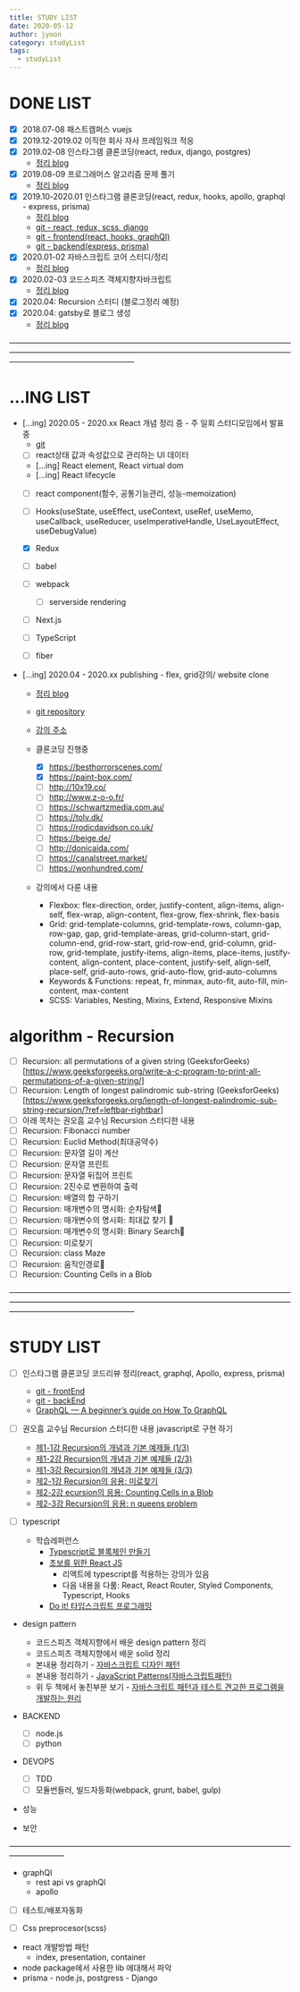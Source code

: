 ```yaml
---
title: STUDY LIST
date: 2020-05-12
author: jyoon
category: studyList
tags:
  - studyList
---
```


# DONE LIST
- [x] 2018.07-08 패스트캠퍼스 vuejs
- [x] 2019.12-2019.02 이직한 회사 자사 프레임워크 적응
- [x] 2019.02-08 인스타그램 클론코딩(react, redux, django, postgres)
  - [정리 blog](https://happyjy.netlify.app/category/#ToyProj)
- [x] 2019.08-09 프로그래머스 알고리즘 문제 풀기
  - [정리 blog](https://happyjy.netlify.app/category/#Algorithm)
- [x] 2019.10-2020.01 인스타그램 클론코딩(react, redux, hooks, apollo, graphql - express, prisma)
  - [정리 blog](https://happyjy.netlify.app/category#ToyProj)
  - [git - react, redux, scss, django](https://github.com/happyjy/yoonGram)
  - [git - frontend(react, hooks, graphQl)](https://github.com/happyjy/prismagram-frontend)
  - [git - backend(express, prisma)](https://github.com/happyjy/prismagram)
- [x] 2020.01-02 자바스크립트 코어 스터디/정리
  - [정리 blog](https://happyjy.netlify.app/category/#Javascript%20Core)
- [x] 2020.02-03 코드스피츠 객체지향자바크립트
  - [정리 blog](https://5ebaa7a69c2fac0007f629c1--happyjy.netlify.app/category/#%EA%B0%9D%EC%B2%B4%EC%A7%80%ED%96%A5%20%EC%9E%90%EB%B0%94%EC%8A%A4%ED%81%AC%EB%A6%BD%ED%8A%B8)
- [x] 2020.04: Recursion 스터디 (블로그정리 예정)
- [x] 2020.04: gatsby로 블로그 생성
  - [정리 blog](https://5ebaa7a69c2fac0007f629c1--happyjy.netlify.app/category/#React)

————————————————————————————————————————————————————————————————————————————————————————
# ...ING LIST
- [...ing] 2020.05 - 2020.xx React 개념 정리 중 - 주 일회 스터디모임에서 발표 중
  - [git](https://happyjy.netlify.app/category/#React)
  - [ ] react상태 값과 속성값으로 관리하는 UI 데이터 
  - [...ing] React element, React virtual dom
  - [...ing] React lifecycle
  - [ ] react component(함수, 공통기능관리, 성능-memoization)
  - [ ] Hooks(useState, useEffect, useContext, useRef, useMemo, useCallback, useReducer, useImperativeHandle, UseLayoutEffect, useDebugValue)
  - [x] Redux
  - [ ] babel
  - [ ] webpack
	- [ ] serverside rendering
  - [ ] Next.js
  - [ ] TypeScript
  - [ ] fiber


- [...ing] 2020.04 - 2020.xx publishing - flex, grid강의/ website clone
  - [정리 blog](https://happyjy.netlify.app/category/#CloneWebSite)
  - [git repository](https://github.com/happyjy/learning-scss-masterclass) 
  - [강의 주소](https://academy.nomadcoders.co/p/cssnext-css-layout-masterclass)
  
  - 클론코딩 진행중 
    - [x] https://besthorrorscenes.com/
    - [x] https://paint-box.com/
    - [ ] http://10x19.co/
    - [ ] http://www.z-o-o.fr/
    - [ ] https://schwartzmedia.com.au/
    - [ ] https://tolv.dk/
    - [ ] https://rodicdavidson.co.uk/
    - [ ] https://beige.de/
    - [ ] http://donicaida.com/
    - [ ] https://canalstreet.market/
    - [ ] https://wonhundred.com/
  - 강의에서 다룬 내용
    - Flexbox: flex-direction, order, justify-content, align-items, align-self, flex-wrap, align-content, flex-grow, flex-shrink, flex-basis
    - Grid: grid-template-columns, grid-template-rows, column-gap, row-gap, gap, grid-template-areas, grid-column-start, grid-column-end, grid-row-start, grid-row-end, grid-column, grid-row, grid-template, justify-items, align-items, place-items, justify-content, align-content, place-content, justify-self, align-self, place-self, grid-auto-rows, grid-auto-flow, grid-auto-columns
    - Keywords & Functions: repeat, fr, minmax, auto-fit, auto-fill, min-content, max-content
    - SCSS: Variables, Nesting, Mixins, Extend, Responsive Mixins

# algorithm - Recursion
  - [ ] Recursion: all permutations of a given string (GeeksforGeeks)[https://www.geeksforgeeks.org/write-a-c-program-to-print-all-permutations-of-a-given-string/]
  - [ ] Recursion: Length of longest palindromic sub-string (GeeksforGeeks)[https://www.geeksforgeeks.org/length-of-longest-palindromic-sub-string-recursion/?ref=leftbar-rightbar]
  - [ ] 아래 목차는 권오흠 교수님 Recursion 스터디한 내용
  - [ ] Recursion: Fibonacci number 
  - [ ] Recursion: Euclid Method(최대공약수)
  - [ ] Recursion: 문자열 길이 계산
  - [ ] Recursion: 문자열 프린트 
  - [ ] Recursion: 문자열 뒤집어 프린트 
  - [ ] Recursion: 2진수로 변환하여 출력
  - [ ] Recursion: 배열의 합 구하기 
  - [ ] Recursion: 매개변수의 명시화: 순차탐색
  - [ ] Recursion: 매개변수의 명시화: 최대값 찾기 
  - [ ] Recursion: 매개변수의 명시화: Binary Search
  - [ ] Recursion: 미로찾기 
  - [ ] Recursion: class Maze
  - [ ] Recursion: 움직인경로
  - [ ] Recursion: Counting Cells in a Blob

————————————————————————————————————————————————————————————————————————————————————————

# STUDY LIST
- [ ] 인스타그램 클론코딩 코드리뷰 정리(react, graphql, Apollo, express, prisma)
  - [git - frontEnd](https://github.com/happyjy/prismagram-frontend)
  - [git - backEnd](https://github.com/happyjy/prismagram)
  - [GraphQL — A beginner’s guide on How To GraphQL](https://medium.com/@hurali/graphql-a-beginners-guide-on-how-to-graphql-6d4dc53a2c16) 

- [ ] 권오흠 교수님 Recursion 스터디한 내용 javascript로 구현 하기
  - [제1-1강 Recursion의 개념과 기본 예제들 (1/3)](https://www.youtube.com/watch?v=ln7AfppN7mY&list=PL52K_8WQO5oUuH06MLOrah4h05TZ4n38l)
  - [제1-2강 Recursion의 개념과 기본 예제들 (2/3)](https://www.youtube.com/watch?v=tuzf1yLPgRI&list=PL52K_8WQO5oUuH06MLOrah4h05TZ4n38l&index=2)
  - [제1-3강 Recursion의 개념과 기본 예제들 (3/3)](https://www.youtube.com/watch?v=Vwfo_hrxuzg&list=PL52K_8WQO5oUuH06MLOrah4h05TZ4n38l&index=3)
  - [제2-1강 Recursion의 응용: 미로찾기](https://www.youtube.com/watch?v=m6lXDsx7oCk&list=PL52K_8WQO5oUuH06MLOrah4h05TZ4n38l&index=4)
  - [제2-2강 ecursion의 응용: Counting Cells in a Blob](https://www.youtube.com/watch?v=HHJFlVT1tBw&list=PL52K_8WQO5oUuH06MLOrah4h05TZ4n38l&index=5)
  - [제2-3강 Recursion의 응용: n queens problem](https://www.youtube.com/watch?v=xKGbWC-DPT4&list=PL52K_8WQO5oUuH06MLOrah4h05TZ4n38l&index=6)

- [ ] typescript
  - 학습레퍼런스 
    - [Typescript로 블록체인 만들기](https://academy.nomadcoders.co/p/build-a-blockchain-with-typescript)
    - [초보를 위한 React JS](https://academy.nomadcoders.co/p/react-for-beginners)
       - 리액트에 typescript를 적용하는 강의가 있음
       - 다음 내용을 다룸: React, React Router, Styled Components, Typescript, Hooks
    - [Do it! 타입스크립트 프로그래밍](http://www.kyobobook.co.kr/product/detailViewKor.laf?ejkGb=KOR&mallGb=KOR&barcode=9791163031482&orderClick=LEa&Kc=)

* design pattern
  - 코드스피츠 객체지향에서 배운 design pattern 정리 
  - 코드스피츠 객체지향에서 배운 solid 정리 
  - 본내용 정리하기 - [자바스크립트 디자인 패턴](http://www.kyobobook.co.kr/product/detailViewKor.laf?ejkGb=KOR&mallGb=KOR&barcode=9788960778856&orderClick=LAG&Kc=)
  - 본내용 정리하기 - [JavaScript Patterns(자바스크립트패턴)](http://www.kyobobook.co.kr/product/detailViewKor.laf?ejkGb=KOR&mallGb=KOR&barcode=9788966260157&orderClick=LAG&Kc=)
  - 위 두 책에서 놓친부분 보기 - [자바스크립트 패턴과 테스트 견고한 프로그램을 개발하는 원리](http://www.kyobobook.co.kr/product/detailViewKor.laf?ejkGb=KOR&mallGb=KOR&barcode=9791160500257&orderClick=LAG&Kc=)

* BACKEND
  - [ ] node.js
  - [ ] python

* DEVOPS
  - [ ] TDD
  - [ ] 모듈번들러, 빌드자동화(webpack, grunt, babel, gulp)
* 성능
* 보안


———————————————————————————————————————————
* graphQl
  - rest api vs graphQl
  - apollo

* [ ] 테스트/배포자동화
* [ ] Css preprocesor(scss)


* react 개발방법 패턴 
  - index, presentation, container
* node package에서 사용한 lib 에대해서 파악
* prisma - node.js, postgress - Django